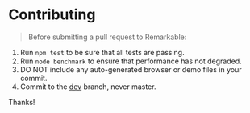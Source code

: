 # Contributing

> Before submitting a pull request to Remarkable:

1. Run `npm test` to be sure that all tests are passing.
2. Run `node benchmark` to ensure that performance has not degraded.
3. DO NOT include any auto-generated browser or demo files in your commit.
4. Commit to the [dev](https://github.com/jonschlinkert/remarkable/tree/dev) branch, never master.

Thanks!
